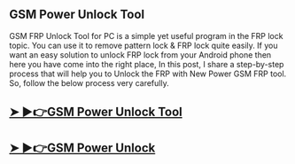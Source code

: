 ## GSM Power Unlock Tool

 GSM FRP Unlock Tool for PC is a simple yet useful program in the FRP lock topic. You can use it to remove pattern lock & FRP lock quite easily. If you want an easy solution to unlock FRP lock from your Android phone then here you have come into the right place, In this post, I share a step-by-step process that will help you to Unlock the FRP with New Power GSM FRP tool. So, follow the below process very carefully.

## [➤ ►👉GSM Power Unlock Tool](https://tinyurl.com/yws2heby) 

## [➤ ►👉GSM Power Unlock](https://tinyurl.com/yws2heby) 


